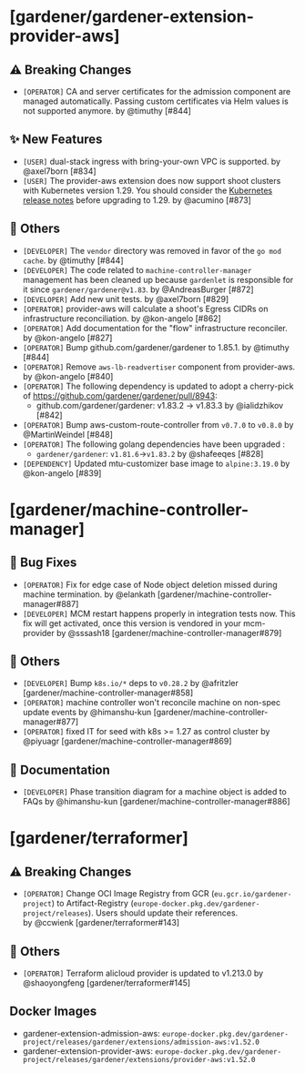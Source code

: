 # [gardener/gardener-extension-provider-aws]

## ⚠️ Breaking Changes

- `[OPERATOR]` CA and server certificates for the admission component are managed automatically. Passing custom certificates via Helm values is not supported anymore. by @timuthy [#844]
## ✨ New Features

- `[USER]` dual-stack ingress with bring-your-own VPC is supported. by @axel7born [#834]
- `[USER]` The provider-aws extension does now support shoot clusters with Kubernetes version 1.29. You should consider the [Kubernetes release notes](https://github.com/kubernetes/kubernetes/blob/master/CHANGELOG/CHANGELOG-1.29.md) before upgrading to 1.29.  by @acumino [#873]
## 🏃 Others

- `[DEVELOPER]` The `vendor` directory was removed in favor of the `go mod cache`. by @timuthy [#844]
- `[DEVELOPER]` The code related to `machine-controller-manager` management has been cleaned up because `gardenlet` is responsible for it since `gardener/gardener@v1.83`. by @AndreasBurger [#872]
- `[DEVELOPER]` Add new unit tests. by @axel7born [#829]
- `[OPERATOR]` provider-aws will calculate a shoot's Egress CIDRs on infrastructure reconciliation.  by @kon-angelo [#862]
- `[OPERATOR]` Add documentation for the "flow" infrastructure reconciler. by @kon-angelo [#827]
- `[OPERATOR]` Bump github.com/gardener/gardener to 1.85.1. by @timuthy [#844]
- `[OPERATOR]` Remove `aws-lb-readvertiser` component from provider-aws. by @kon-angelo [#840]
- `[OPERATOR]` The following dependency is updated to adopt a cherry-pick of https://github.com/gardener/gardener/pull/8943:  
  - github.com/gardener/gardener: v1.83.2 -> v1.83.3 by @ialidzhikov [#842]
- `[OPERATOR]` Bump aws-custom-route-controller from `v0.7.0` to `v0.8.0` by @MartinWeindel [#848]
- `[OPERATOR]` The following golang dependencies have been upgraded :  
  - `gardener/gardener`: `v1.81.6`->`v1.83.2` by @shafeeqes [#828]
- `[DEPENDENCY]` Updated mtu-customizer base image to `alpine:3.19.0` by @kon-angelo [#839]
# [gardener/machine-controller-manager]

## 🐛 Bug Fixes

- `[OPERATOR]` Fix for edge case of Node object deletion missed during machine termination. by @elankath [gardener/machine-controller-manager#887]
- `[DEVELOPER]` MCM restart happens properly in integration tests now. This fix will get activated, once this version is vendored in your mcm-provider by @sssash18 [gardener/machine-controller-manager#879]
## 🏃 Others

- `[DEVELOPER]` Bump `k8s.io/*` deps to `v0.28.2` by @afritzler [gardener/machine-controller-manager#858]
- `[OPERATOR]` machine controller won't reconcile machine on non-spec update events by @himanshu-kun [gardener/machine-controller-manager#877]
- `[OPERATOR]` fixed IT for seed with k8s >= 1.27 as control cluster  by @piyuagr [gardener/machine-controller-manager#869]
## 📖 Documentation

- `[DEVELOPER]` Phase transition diagram for a machine object is added to FAQs by @himanshu-kun [gardener/machine-controller-manager#886]
# [gardener/terraformer]

## ⚠️ Breaking Changes

- `[OPERATOR]` Change OCI Image Registry from GCR (`eu.gcr.io/gardener-project`) to Artifact-Registry (`europe-docker.pkg.dev/gardener-project/releases`). Users should update their references.  
   by @ccwienk [gardener/terraformer#143]
## 🏃 Others

- `[OPERATOR]` Terraform alicloud provider is updated to v1.213.0 by @shaoyongfeng [gardener/terraformer#145]

## Docker Images
- gardener-extension-admission-aws: `europe-docker.pkg.dev/gardener-project/releases/gardener/extensions/admission-aws:v1.52.0`
- gardener-extension-provider-aws: `europe-docker.pkg.dev/gardener-project/releases/gardener/extensions/provider-aws:v1.52.0`
